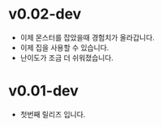 # v0.02-dev
- 이제 몬스터를 잡았을때 경험치가 올라갑니다.
- 이제 집을 사용할 수 있습니다.
- 난이도가 조금 더 쉬워졌습니다.

# v0.01-dev
- 첫번째 릴리즈 입니다.
